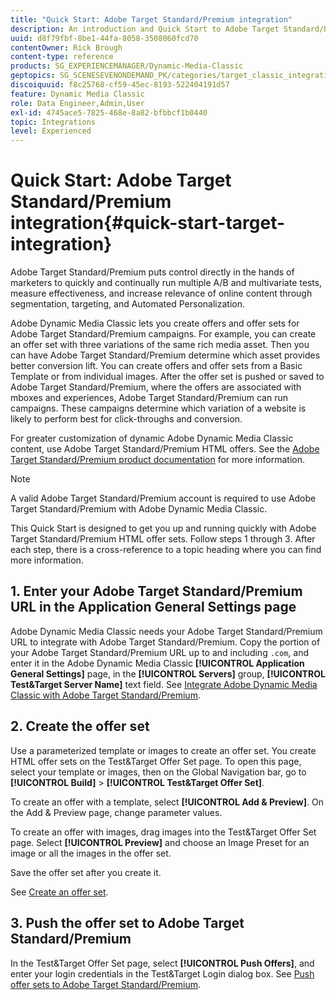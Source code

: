 ```yaml
---
title: "Quick Start: Adobe Target Standard/Premium integration"
description: An introduction and Quick Start to Adobe Target Standard/Premium to help you get up and running quickly with Adobe Target Standard/Premium integration techniques in Adobe Dynamic Media Classic.
uuid: d8f79fbf-8be1-44fa-8058-3508060fcd70
contentOwner: Rick Brough
content-type: reference
products: SG_EXPERIENCEMANAGER/Dynamic-Media-Classic
geptopics: SG_SCENESEVENONDEMAND_PK/categories/target_classic_integration
discoiquuid: f8c25768-cf59-45ec-8193-522404191d57
feature: Dynamic Media Classic
role: Data Engineer,Admin,User
exl-id: 4745ace5-7825-468e-8a82-bfbbcf1b0440
topic: Integrations
level: Experienced
---
```

# Quick Start: Adobe Target Standard/Premium integration{#quick-start-target-integration}

 Adobe Target Standard/Premium puts control directly in the hands of marketers to quickly and continually run multiple A/B and multivariate tests, measure effectiveness, and increase relevance of online content through segmentation, targeting, and Automated Personalization.

Adobe Dynamic Media Classic lets you create offers and offer sets for Adobe Target Standard/Premium campaigns. For example, you can create an offer set with three variations of the same rich media asset. Then you can have Adobe Target Standard/Premium determine which asset provides better conversion lift. You can create offers and offer sets from a Basic Template or from individual images. After the offer set is pushed or saved to Adobe Target Standard/Premium, where the offers are associated with mboxes and experiences, Adobe Target Standard/Premium can run campaigns. These campaigns determine which variation of a website is likely to perform best for click-throughs and conversion.

For greater customization of dynamic Adobe Dynamic Media Classic content, use Adobe Target Standard/Premium HTML offers. See the [Adobe Target Standard/Premium product documentation](https://experienceleague.adobe.com/docs/target.html) for more information.

>[!NOTE]
>
>A valid Adobe Target Standard/Premium account is required to use Adobe Target Standard/Premium with Adobe Dynamic Media Classic.

This Quick Start is designed to get you up and running quickly with Adobe Target Standard/Premium HTML offer sets. Follow steps 1 through 3. After each step, there is a cross-reference to a topic heading where you can find more information.

## 1. Enter your Adobe Target Standard/Premium URL in the Application General Settings page

Adobe Dynamic Media Classic needs your Adobe Target Standard/Premium URL to integrate with Adobe Target Standard/Premium. Copy the portion of your Adobe Target Standard/Premium URL up to and including `.com`, and enter it in the Adobe Dynamic Media Classic **[!UICONTROL Application General Settings]** page, in the **[!UICONTROL Servers]** group, **[!UICONTROL Test&Target Server Name]** text field. See [Integrate Adobe Dynamic Media Classic with Adobe Target Standard/Premium](integrating-dmc-with-target.md#integrating-dmc-with-target).

## 2. Create the offer set

Use a parameterized template or images to create an offer set. You create HTML offer sets on the Test&Target Offer Set page. To open this page, select your template or images, then on the Global Navigation bar, go to **[!UICONTROL Build]** > **[!UICONTROL Test&Target Offer Set]**.

To create an offer with a template, select **[!UICONTROL Add & Preview]**. On the Add & Preview page, change parameter values.

To create an offer with images, drag images into the Test&Target Offer Set page. Select **[!UICONTROL Preview]** and choose an Image Preset for an image or all the images in the offer set.

Save the offer set after you create it.

See [Create an offer set](creating-offer-set.md#creating_an_offer_set).

## 3. Push the offer set to Adobe Target Standard/Premium

In the Test&Target Offer Set page, select **[!UICONTROL Push Offers]**, and enter your login credentials in the Test&Target Login dialog box. See [Push offer sets to Adobe Target Standard/Premium](pushing-offer-sets-target.md#pushing_offer_sets_to_target).
